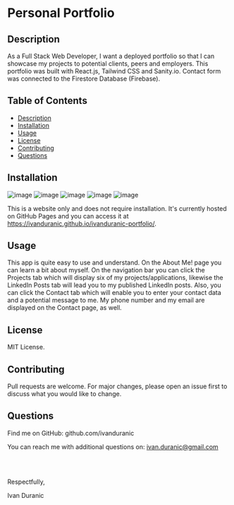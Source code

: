 # Personal Portfolio

## Description

As a Full Stack Web Developer, I want a deployed portfolio so that I can showcase my projects to potential clients, peers and employers. This portfolio was built with React.js, Tailwind CSS and Sanity.io. Contact form was connected to the Firestore Database (Firebase).

## Table of Contents

- [Description](#description)
- [Installation](#installation)
- [Usage](#usage)
- [License](#license)
- [Contributing](#contributing)
- [Questions](#questions)

## Installation

![image](https://user-images.githubusercontent.com/61889668/115307682-94674080-a137-11eb-8bbb-7e1ef33ae0cd.png)
![image](https://user-images.githubusercontent.com/61889668/115307734-a5b04d00-a137-11eb-96fb-053b0c29efb0.png)
![image](https://user-images.githubusercontent.com/61889668/115307762-afd24b80-a137-11eb-9b37-03b6cab6e1cf.png)
![image](https://user-images.githubusercontent.com/61889668/115307799-c082c180-a137-11eb-8d29-db8f1ab4d152.png)
![image](https://user-images.githubusercontent.com/61889668/115307833-cb3d5680-a137-11eb-821a-4eff84bd3ea4.png)

This is a website only and does not require installation. It's currently hosted on GitHub Pages and you can access it at https://ivanduranic.github.io/ivanduranic-portfolio/.

## Usage

This app is quite easy to use and understand. On the About Me! page you can learn a bit about myself. On the navigation bar you can click the Projects tab which will display six of my projects/applications, likewise the LinkedIn Posts tab will lead you to my published LinkedIn posts. Also, you can click the Contact tab which will enable you to enter your contact data and a potential message to me. My phone number and my email are displayed on the Contact page, as well.

## License

MIT License.

## Contributing

Pull requests are welcome. For major changes, please open an issue first to discuss what you would like to change.

## Questions

Find me on GitHub: github.com/ivanduranic

You can reach me with additional questions on: ivan.duranic@gmail.com

<br><br>

Respectfully,

Ivan Duranic
